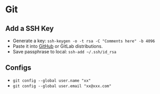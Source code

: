 # Git

## Add a SSH Key
- Generate a key: `ssh-keygen -o -t rsa -C "Comments here" -b 4096`
- Paste it into [GitHub](https://github.com/settings/keys) or GitLab distributions.
- Save passphrase to local: `ssh-add ~/.ssh/id_rsa`

## Configs
- `git config --global user.name "xx"` 
- `git config --global user.email "xx@xxx.com"` 
